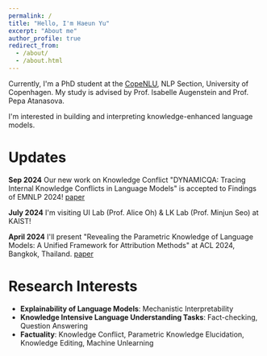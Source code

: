 ```yaml
---
permalink: /
title: "Hello, I'm Haeun Yu"
excerpt: "About me"
author_profile: true
redirect_from: 
  - /about/
  - /about.html
---
```


Currently, I'm a PhD student at the [CopeNLU](https://www.copenlu.com/), NLP Section, University of Copenhagen. My study is advised by Prof. Isabelle Augenstein and Prof. Pepa Atanasova.

I'm interested in building and interpreting knowledge-enhanced language models.


Updates
=====
**Sep 2024** Our new work on Knowledge Conflict "DYNAMICQA: Tracing Internal Knowledge Conflicts in Language Models" is accepted to Findings of EMNLP 2024! [paper](https://arxiv.org/abs/2407.17023)

**July 2024** I'm visiting UI Lab (Prof. Alice Oh) & LK Lab (Prof. Minjun Seo) at KAIST!

**April 2024** I'll present "Revealing the Parametric Knowledge of Language Models: A Unified Framework for Attribution Methods" at ACL 2024, Bangkok, Thailand. [paper](https://aclanthology.org/2024.acl-long.444/)


Research Interests
======
- **Explainability of Language Models**: Mechanistic Interpretability
- **Knowledge Intensive Language Understanding Tasks**: Fact-checking, Question Answering
- **Factuality**: Knowledge Conflict, Parametric Knowledge Elucidation, Knowledge Editing, Machine Unlearning